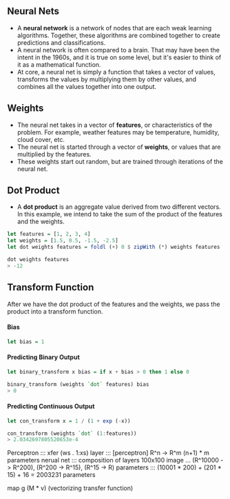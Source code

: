 ## Neural Nets

* A **neural network** is a network of nodes that are each weak learning algorithms.  Together, these algorithms are combined together to create predictions and classifications.
* A neural network is often compared to a brain.  That may have been the intent in the 1960s, and it is true on some level, but it's easier to think of it as a mathematical function.
* At core, a neural net is simply a function that takes a vector of values, transforms the values by multiplying them by other values, and combines all the values together into one output.


## Weights

* The neural net takes in a vector of **features**, or characteristics of the problem.  For example, weather features may be temperature, humidity, cloud cover, etc.
* The neural net is started through a vector of **weights**, or values that are multiplied by the features.
* These weights start out random, but are trained through iterations of the neural net.


## Dot Product

* A **dot product** is an aggregate value derived from two different vectors.  In this example, we intend to take the sum of the product of the features and the weights.

```Haskell
let features = [1, 2, 3, 4]
let weights = [1.5, 0.5, -1.5, -2.5]
let dot weights features = foldl (+) 0 $ zipWith (*) weights features

dot weights features
> -12
```


## Transform Function

After we have the dot product of the features and the weights, we pass the product into a transform function.

#### Bias

```Haskell
let bias = 1
```

#### Predicting Binary Output

```Haskell
let binary_transform x bias = if x + bias > 0 then 1 else 0

binary_transform (weights `dot` features) bias
> 0
```

#### Predicting Continuous Output

```Haskell
let con_transform x = 1 / (1 + exp (-x))

con_transform (weights `dot` (1:features))
> 2.0342697805520653e-4
```


Perceptron ::: xfer (ws . 1:xs)
layer      ::: [perceptron]          R^n -> R^m (n+1) * m parameters
nerual net ::: composition of layers
100x100 image ... (R^10000 -> R^200), (R^200 -> R^15), (R^15 -> R)
parameters ::: (10001 * 200) + (201 * 15) + 16 = 2003231 parameters

map g (M * v)  (vectorizing transfer function)
